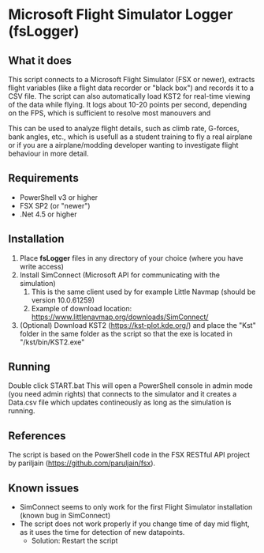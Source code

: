 # Microsoft Flight Simulator Logger (fsLogger)

## What it does
This script connects to a Microsoft Flight Simulator (FSX or newer), extracts flight variables (like a flight data recorder or "black box") and records it to a CSV file. The script can also automatically load KST2 for real-time viewing of the data while flying. It logs about 10-20 points per second, depending on the FPS, which is sufficient to resolve most manouvers and 

This can be used to analyze flight details, such as climb rate, G-forces, bank angles, etc., which is usefull as a student training to fly a real airplane or if you are a airplane/modding developer wanting to investigate flight behaviour in more detail.

## Requirements
* PowerShell v3 or higher
* FSX SP2 (or "newer")
* .Net 4.5 or higher

## Installation
1. Place **fsLogger** files in any directory of your choice (where you have write access)
1. Install SimConnect (Microsoft API for communicating with the simulation)
   1. This is the same client used by for example Little Navmap (should be version 10.0.61259)
   1. Example of download location: https://www.littlenavmap.org/downloads/SimConnect/
1. (Optional) Download KST2 (https://kst-plot.kde.org/) and place the "Kst" folder in the same folder as the script so that the exe is located in "/kst/bin/KST2.exe"

## Running
Double click START.bat
This will open a PowerShell console in admin mode (you need admin rights) that connects to the simulator and it creates a Data.csv file which updates contineously as long as the simulation is running.

## References
The script is based on the PowerShell code in the FSX RESTful API project by pariljain (https://github.com/paruljain/fsx).

## Known issues
* SimConnect seems to only work for the first Flight Simulator installation (known bug in SimConnect)
* The script does not work properly if you change time of day mid flight, as it uses the time for detection of new datapoints.
   * Solution: Restart the script

